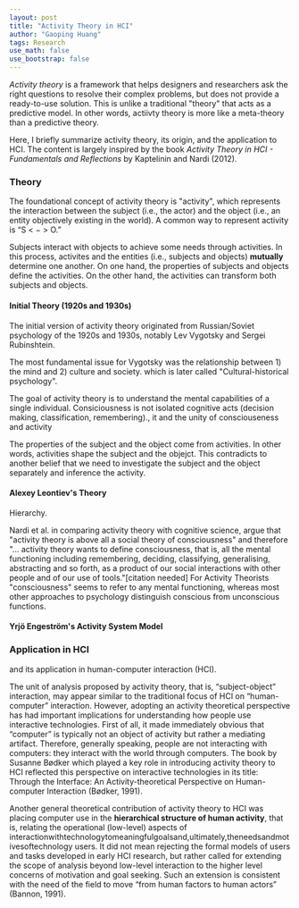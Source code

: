 ```yaml
---
layout: post
title: "Activity Theory in HCI"
author: "Gaoping Huang"
tags: Research
use_math: false
use_bootstrap: false
---
```


*Activity theory* is a framework that helps designers and researchers ask the right questions to resolve their complex problems, but does not provide a ready-to-use solution. This is unlike a traditional "theory" that acts as a predictive model. In other words, actiivty theory is more like a meta-theory than a predictive theory.

Here, I briefly summarize activity theory, its origin, and the application to HCI. The content is largely inspired by the book *Activity Theory in HCI - Fundamentals and Reflections* by Kaptelinin and Nardi (2012).

### Theory
The foundational concept of activity theory is "activity", which represents the interaction between the subject (i.e., the actor) and the object (i.e., an entity objectively existing in the world). A common way to represent activity is “S < − > O.”

Subjects interact with objects to achieve some needs through activities. In this process, activites and the entities (i.e., subjects and objects) **mutually** determine one another. On one hand, the properties of subjects and objects define the activities. On the other hand, the activities can transform both subjects and objects.

#### Initial Theory (1920s and 1930s)

The initial version of activity theory originated from Russian/Soviet psychology of the 1920s and 1930s, notably Lev Vygotsky and Sergei Rubinshtein. 


The most fundamental issue for Vygotsky was the relationship between 1) the mind and 2) culture and society.  which is later called "Cultural-historical psychology".

The goal of activity theory is to understand the mental capabilities of a single individual.  Consiciousness is not isolated cognitive acts (decision making, classification, remembering)., it  and the unity of consciouseness and activity

The properties of the subject and the object come from activities. In other words, activities shape the subject and the objejct. This contradicts to another belief that we need to investigate the subject and the object separately and inference the activity.


#### Alexey Leontiev's Theory


Hierarchy.

Nardi et al. in comparing activity theory with cognitive science, argue that "activity theory is above all a social theory of consciousness" and therefore "... activity theory wants to define consciousness, that is, all the mental functioning including remembering, deciding, classifying, generalising, abstracting and so forth, as a product of our social interactions with other people and of our use of tools."[citation needed] For Activity Theorists "consciousness" seems to refer to any mental functioning, whereas most other approaches to psychology distinguish conscious from unconscious functions.



#### Yrjö Engeström's Activity System Model

### Application in HCI
 and its application in human-computer interaction (HCI).

The unit of analysis proposed by activity theory, that is, “subject-object” interaction, may appear similar to the traditional focus of HCI on “human-computer” interaction. However, adopting an activity theoretical perspective has had important implications for understanding how people use interactive technologies. First of all, it made immediately obvious that “computer” is typically not an object of activity but rather a mediating artifact. Therefore, generally speaking, people are not interacting with computers: they interact with the world through computers. The book by Susanne Bødker which played a key role in introducing activity theory to HCI reflected this perspective on interactive technologies in its title: Through the Interface: An Activity-theoretical Perspective on Human-computer Interaction (Bødker, 1991).

Another general theoretical contribution of activity theory to HCI was placing computer use in the **hierarchical structure of human activity**, that is, relating the operational (low-level) aspects of interactionwithtechnologytomeaningfulgoalsand,ultimately,theneedsandmotivesoftechnology users. It did not mean rejecting the formal models of users and tasks developed in early HCI research, but rather called for extending the scope of analysis beyond low-level interaction to the higher level concerns of motivation and goal seeking. Such an extension is consistent with the need of the field to move “from human factors to human actors” (Bannon, 1991).

